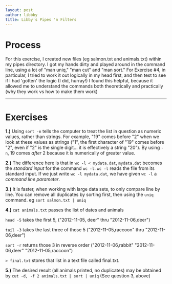 ```yaml
---
layout: post
author: libbby
title: Libby's Pipes 'n Filters
---
```

# Process

For this exercise, I created new files (eg salmon.txt and animals.txt) within my pipes directory. I got my hands dirty and played around in the command line, using a lot of "man uniq," "man cut" and "man sort."
For Exercise #4, in particular, I tried to work it out logically in my head first, and then test to see if I had 'gotten' the logic (I did, hurray!)
I found this helpful, because it allowed me to understand the commands both theoretically and practically (why they work vs how to make them work)
___
# Exercises

**1.)** Using `sort -n` tells the computer to treat the list in question as numeric values, rather than strings. For example, "19" comes before "2" when we look at these values as strings ("1", the first character of "19" comes before "2", even if "2" is the single digit... it is effectively a string "20"). 
By using `-n`, 19 comes *after* 2 because it is numerically of greater value.


**2.)** The difference here is that in `wc -l < mydata.dat`, `mydata.dat` becomes the *standard input* for the command `wc -l`. `wc -l` reads the file from its standard input. If we just write `wc -l mydata.dat`, we have given `wc -l` a *command line parameter*.


**3.)** It is faster, when working with large data sets, to only compare line by line. You can remove all duplicates by sorting first, then using the `uniq` command. eg `sort salmon.txt | uniq`


**4.)** `cat animals.txt` passes the list of dates and animals

`head -5` takes the first 5, ("2012-11-05, deer" thru "2012-11-06,deer")

`tail -3` takes the last three of those 5 ("2012-11-05,raccoon" thru "2012-11-06,deer")

`sort -r` returns those 3 in reverse order ("2012-11-06,rabbit" "2012-11-06,deer" "2012-11-05,raccoon") 

`> final.txt` stores that list in a text file called final.txt.


**5.)** The desired result (all animals printed, no duplicates) may be obtained by `cut -d, -f 2 animals.txt | sort | uniq` 
(See question 3, above)

